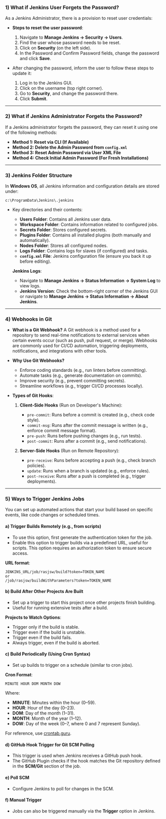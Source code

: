 
### 1) What if Jenkins User Forgets the Password?

As a Jenkins Administrator, there is a provision to reset user credentials:

- **Steps to reset the user password**:
  1. Navigate to **Manage Jenkins → Security → Users**.
  2. Find the user whose password needs to be reset.
  3. Click on **Security** (on the left side).
  4. In the Password and Confirm Password fields, change the password and click **Save**.

- After changing the password, inform the user to follow these steps to update it:
  1. Log in to the Jenkins GUI.
  2. Click on the username (top right corner).
  3. Go to **Security**, and change the password there.
  4. Click **Submit**.

---

### 2) What if Jenkins Administrator Forgets the Password?

If a Jenkins administrator forgets the password, they can reset it using one of the following methods:

- **Method 1: Reset via CLI (If Available)**
- **Method 2: Delete the Admin Password from `config.xml`**
- **Method 3: Reset Admin Password via User XML File**
- **Method 4: Check Initial Admin Password (For Fresh Installations)**

---

### 3) Jenkins Folder Structure

In **Windows OS**, all Jenkins information and configuration details are stored under:
```
c:\ProgramData\Jenkins\.jenkins
```

- Key directories and their contents:
  - **Users Folder**: Contains all Jenkins user data.
  - **Workspace Folder**: Contains information related to configured jobs.
  - **Secrets Folder**: Stores configured secrets.
  - **Plugins Folder**: Contains all installed plugins (both manually and automatically).
  - **Nodes Folder**: Stores all configured nodes.
  - **Logs Folder**: Contains logs for slaves (if configured) and tasks.
  - **`config.xml` File**: Jenkins configuration file (ensure you back it up before editing).

  **Jenkins Logs**:
  - Navigate to **Manage Jenkins → Status Information → System Log** to view logs.
  - **Jenkins Version**: Check the bottom-right corner of the Jenkins GUI or navigate to **Manage Jenkins → Status Information → About Jenkins**.

---

### 4) Webhooks in Git

- **What is a Git Webhook?**
  A Git webhook is a method used for a repository to send real-time notifications to external services when certain events occur (such as push, pull request, or merge). Webhooks are commonly used for CI/CD automation, triggering deployments, notifications, and integrations with other tools.

- **Why Use Git Webhooks?**
  - Enforce coding standards (e.g., run linters before committing).
  - Automate tasks (e.g., generate documentation on commits).
  - Improve security (e.g., prevent committing secrets).
  - Streamline workflows (e.g., trigger CI/CD processes locally).

- **Types of Git Hooks**:
  1. **Client-Side Hooks** (Run on Developer's Machine):
     - `pre-commit`: Runs before a commit is created (e.g., check code style).
     - `commit-msg`: Runs after the commit message is written (e.g., enforce commit message format).
     - `pre-push`: Runs before pushing changes (e.g., run tests).
     - `post-commit`: Runs after a commit (e.g., send notifications).

  2. **Server-Side Hooks** (Run on Remote Repository):
     - `pre-receive`: Runs before accepting a push (e.g., check branch policies).
     - `update`: Runs when a branch is updated (e.g., enforce rules).
     - `post-receive`: Runs after a push is completed (e.g., trigger deployments).

---

### 5) Ways to Trigger Jenkins Jobs

You can set up automated actions that start your build based on specific events, like code changes or scheduled times.

#### a) **Trigger Builds Remotely** (e.g., from scripts)
- To use this option, first generate the authentication token for the job.
- Enable this option to trigger builds via a predefined URL, useful for scripts. This option requires an authorization token to ensure secure access.
  
**URL format**:  
```
JENKINS_URL/job/rasjsw/build?token=TOKEN_NAME  
or  
/job/rasjsw/buildWithParameters?token=TOKEN_NAME
```

#### b) **Build After Other Projects Are Built**
- Set up a trigger to start this project once other projects finish building.
- Useful for running extensive tests after a build.
  
**Projects to Watch Options**:
  - Trigger only if the build is stable.
  - Trigger even if the build is unstable.
  - Trigger even if the build fails.
  - Always trigger, even if the build is aborted.

#### c) **Build Periodically** (Using Cron Syntax)
- Set up builds to trigger on a schedule (similar to cron jobs).

**Cron Format**:  
```
MINUTE HOUR DOM MONTH DOW
```
Where:
  - **MINUTE**: Minutes within the hour (0–59).
  - **HOUR**: Hour of the day (0–23).
  - **DOM**: Day of the month (1–31).
  - **MONTH**: Month of the year (1–12).
  - **DOW**: Day of the week (0–7, where 0 and 7 represent Sunday).
  
For reference, use [crontab.guru](https://crontab.guru/).

#### d) **GitHub Hook Trigger for Git SCM Polling**
- This trigger is used when Jenkins receives a GitHub push hook.
- The GitHub Plugin checks if the hook matches the Git repository defined in the **SCM/Git** section of the job.

#### e) **Poll SCM**
- Configure Jenkins to poll for changes in the SCM.

#### f) **Manual Trigger**
- Jobs can also be triggered manually via the **Trigger** option in Jenkins.

